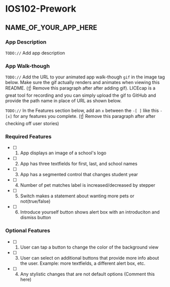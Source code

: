 # IOS102-Prework
## NAME_OF_YOUR_APP_HERE

### App Description

`TODO://` Add app description

### App Walk-though

`TODO://` Add the URL to your animated app walk-though `gif` in the image tag below. Make sure the gif actually renders and animates when viewing this README. (☝️ Remove this paragraph after after adding gif). LICEcap is a great tool for recording and you can simply upload the gif to GitHub and provide the path name in place of URL as shown below.

<!-- <img src="YOUR_GIF_URL_HERE" width=200><br> OR <img src="YOUR_GIF_PATH" width=200><br> -->

`TODO://` In the Features section below, add an `x` between the `-[ ]` like this `- [x]` for any features you complete. (☝️ Remove this paragraph after after checking off user stories)

### Required Features

- [ ] 1. App displays an image of a school's logo
- [ ] 2. App has three textfields for first, last, and school names
- [ ] 3. App has a segmented control that changes student year
- [ ] 4. Number of pet matches label is increased/decreased by stepper
- [ ] 5. Switch makes a statement about wanting more pets or not(true/false) 
- [ ] 6. Introduce yourself button shows alert box with an introduciton and dismiss button

### Optional Features

- [ ] 1. User can tap a button to change the color of the background view
- [ ] 3. User can select on additional buttons that provide more info about the user. Example: more textfields, a different alert box, etc.
- [ ] 4. Any stylistic changes that are not default options (Comment this here)
